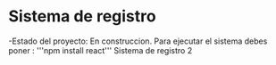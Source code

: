 <h1>Sistema de registro</h1>
-Estado del proyecto: En construccion.
Para ejecutar el sistema debes poner :
'''npm install react'''
Sistema de registro 2
